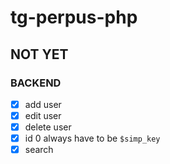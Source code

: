 # tg-perpus-php

## NOT YET
### BACKEND
- [x] add user
- [x] edit user
- [x] delete user
- [x] id 0 always have to be `$simp_key`
- [x] search
